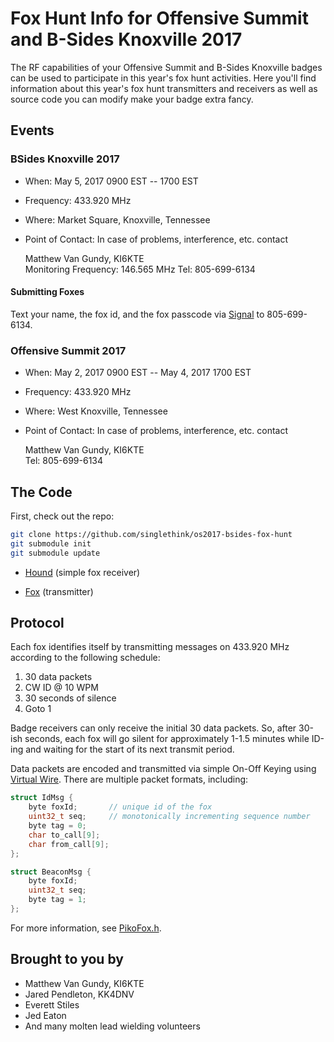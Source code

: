 # Fox Hunt Info for Offensive Summit and B-Sides Knoxville 2017

The RF capabilities of your Offensive Summit and B-Sides Knoxville
badges can be used to participate in this year's fox hunt
activities.  Here you'll find information about this year's fox hunt
transmitters and receivers as well as source code you can modify make
your badge extra fancy.

## Events

### BSides Knoxville 2017

* When: May 5, 2017 0900 EST -- 1700 EST
* Frequency: 433.920 MHz
* Where: Market Square, Knoxville, Tennessee
* Point of Contact: In case of problems, interference, etc. contact

    Matthew Van Gundy, KI6KTE  
    Monitoring Frequency: 146.565 MHz
    Tel: 805-699-6134

#### Submitting Foxes

Text your name, the fox id, and the fox passcode via
[Signal](https://whispersystems.org/) to 805-699-6134.


### Offensive Summit 2017

* When: May 2, 2017 0900 EST -- May 4, 2017 1700 EST
* Frequency: 433.920 MHz
* Where: West Knoxville, Tennessee
* Point of Contact: In case of problems, interference, etc. contact

    Matthew Van Gundy, KI6KTE  
    Tel: 805-699-6134

## The Code

First, check out the repo:

```sh
git clone https://github.com/singlethink/os2017-bsides-fox-hunt
git submodule init
git submodule update
```

* [Hound](Arduino/os2017-hound) (simple fox receiver)

* [Fox](Arduino/os2017-fox) (transmitter)


## Protocol

Each fox identifies itself by transmitting messages on 433.920 MHz
according to the following schedule:

1. 30 data packets
2. CW ID @ 10 WPM
3. 30 seconds of silence
4. Goto 1

Badge receivers can only receive the initial 30 data packets.  So,
after 30-ish seconds, each fox will go silent for approximately 1-1.5
minutes while ID-ing and waiting for the start of its next transmit
period.

Data packets are encoded and transmitted via simple On-Off Keying
using
[Virtual Wire](http://www.airspayce.com/mikem/arduino/VirtualWire/).
There are multiple packet formats, including:

```c
struct IdMsg {
    byte foxId;       // unique id of the fox
    uint32_t seq;     // monotonically incrementing sequence number
    byte tag = 0;
    char to_call[9];
    char from_call[9];
};

struct BeaconMsg {
    byte foxId;
    uint32_t seq;
    byte tag = 1;
};
```

For more information, see [PikoFox.h](Arduino/libraries/PikoFox/PikoFox.h).

## Brought to you by

* Matthew Van Gundy, KI6KTE
* Jared Pendleton, KK4DNV
* Everett Stiles
* Jed Eaton
* And many molten lead wielding volunteers
